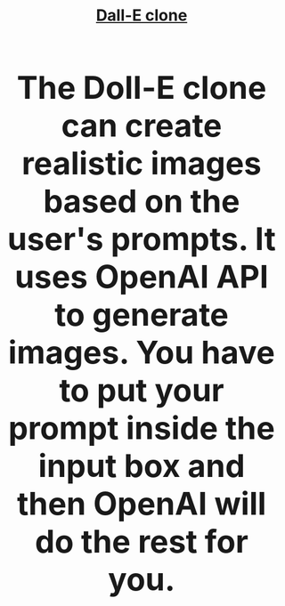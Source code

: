 <h1 align='center'><a href="https://github.com/lokeshkavisth/dall-e-clone" target="blank">Dall-E clone<a/><h1/>
<p>The Doll-E clone can create realistic images based on the user's prompts. It uses OpenAI API to generate images. You have to put your prompt inside the input box and then OpenAI will do the rest for you.<p/>
